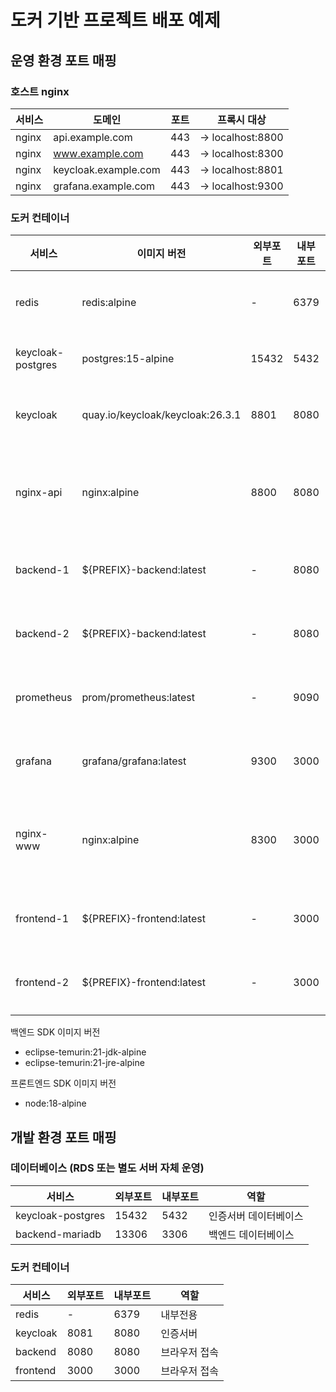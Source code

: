# 도커 기반 프로젝트 배포 예제

## 운영 환경 포트 매핑

### 호스트 nginx

| 서비스 | 도메인               | 포트 | 프록시 대상      |
| ------ | -------------------- | ---- | ---------------- |
| nginx  | api.example.com      | 443  | → localhost:8800 |
| nginx  | www.example.com      | 443  | → localhost:8300 |
| nginx  | keycloak.example.com | 443  | → localhost:8801 |
| nginx  | grafana.example.com  | 443  | → localhost:9300 |

### 도커 컨테이너

| 서비스            | 이미지 버전                      | 외부포트 | 내부포트 | 역할           |
| ----------------- | -------------------------------- | -------- | -------- | -------------- |
| redis             | redis:alpine                     | -        | 6379     | 내부전용       |
| keycloak-postgres | postgres:15-alpine               | 15432    | 5432     | 관리용         |
| keycloak          | quay.io/keycloak/keycloak:26.3.1 | 8801     | 8080     | 인증서버       |
| nginx-api         | nginx:alpine                     | 8800     | 8080     | API 로드밸런서 |
| backend-1         | ${PREFIX}-backend:latest         | -        | 8080     | 내부전용       |
| backend-2         | ${PREFIX}-backend:latest         | -        | 8080     | 내부전용       |
| prometheus        | prom/prometheus:latest           | -        | 9090     | 내부전용       |
| grafana           | grafana/grafana:latest           | 9300     | 3000     | 모니터링       |
| nginx-www         | nginx:alpine                     | 8300     | 3000     | 웹 로드밸런서  |
| frontend-1        | ${PREFIX}-frontend:latest        | -        | 3000     | 내부전용       |
| frontend-2        | ${PREFIX}-frontend:latest        | -        | 3000     | 내부전용       |

백엔드 SDK 이미지 버전
- eclipse-temurin:21-jdk-alpine
- eclipse-temurin:21-jre-alpine

프론트엔드 SDK 이미지 버전
- node:18-alpine

## 개발 환경 포트 매핑

### 데이터베이스 (RDS 또는 별도 서버 자체 운영)

| 서비스            | 외부포트 | 내부포트 | 역할                  |
| ----------------- | -------- | -------- | --------------------- |
| keycloak-postgres | 15432    | 5432     | 인증서버 데이터베이스 |
| backend-mariadb   | 13306    | 3306     | 백엔드 데이터베이스   |

### 도커 컨테이너

| 서비스   | 외부포트 | 내부포트 | 역할          |
| -------- | -------- | -------- | ------------- |
| redis    | -        | 6379     | 내부전용      |
| keycloak | 8081     | 8080     | 인증서버      |
| backend  | 8080     | 8080     | 브라우저 접속 |
| frontend | 3000     | 3000     | 브라우저 접속 |

